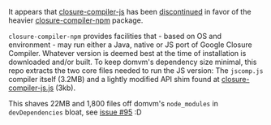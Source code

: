 It appears that [closure-compiler-js](https://github.com/google/closure-compiler-js) has been [discontinued](https://github.com/google/closure-compiler-js/issues/79#issuecomment-406062433) in favor of the heavier [closure-compiler-npm](https://github.com/google/closure-compiler-npm) package.

`closure-compiler-npm` provides facilities that - based on OS and environment - may run either a Java, native or JS port of Google Closure Compiler. Whatever version is deemed best at the time of installation is downloaded and/or built. To keep domvm's dependency size minimal, this repo extracts the two core files needed to run the JS version: The `jscomp.js` compiler itself (3.2MB) and a lightly modified API shim found at [closure-compiler-js.js](https://github.com/google/closure-compiler-npm/blob/master/lib/node/closure-compiler-js.js) (3kb).

This shaves 22MB and 1,800 files off domvm's `node_modules` in `devDependencies` bloat, see [issue #95](https://github.com/google/closure-compiler-npm/issues/95) :D